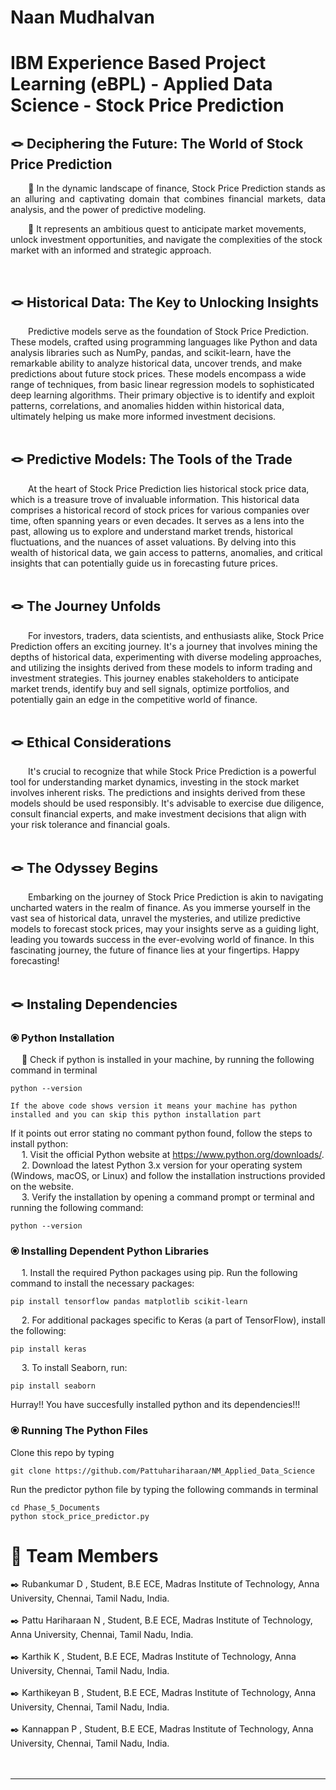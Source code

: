 
# Naan Mudhalvan 

# IBM Experience Based Project Learning (eBPL) - Applied Data Science - Stock Price Prediction

## 🪢 Deciphering the Future: The World of Stock Price Prediction  

<p  style="text-align: justify;">
  &emsp;&emsp;🔹 In the dynamic landscape of finance, Stock Price Prediction stands as an alluring and captivating domain that combines financial markets, data analysis, and the power of predictive modeling.</p><p>
  &emsp;&emsp;🔹  It represents an ambitious quest to anticipate market movements, unlock investment opportunities, and navigate the complexities of the stock market with an informed and strategic approach.
</p>
</br>

## 🪢 Historical Data: The Key to Unlocking Insights

<div>
  &emsp;&emsp;Predictive models serve as the foundation of Stock Price Prediction. These models, crafted using programming languages like Python and data analysis libraries such as NumPy, pandas, and scikit-learn, have the remarkable ability to analyze historical data, uncover trends, and make predictions about future stock prices. These models encompass a wide range of techniques, from basic linear regression models to sophisticated deep learning algorithms. Their primary objective is to identify and exploit patterns, correlations, and anomalies hidden within historical data, ultimately helping us make more informed investment decisions.
</div>

</br>

## 🪢 Predictive Models: The Tools of the Trade

<div>
  &emsp;&emsp;At the heart of Stock Price Prediction lies historical stock price data, which is a treasure trove of invaluable information. This historical data comprises a historical record of stock prices for various companies over time, often spanning years or even decades. It serves as a lens into the past, allowing us to explore and understand market trends, historical fluctuations, and the nuances of asset valuations. By delving into this wealth of historical data, we gain access to patterns, anomalies, and critical insights that can potentially guide us in forecasting future prices.
</div>

</br>


## 🪢 The Journey Unfolds

<div>
  &emsp;&emsp;For investors, traders, data scientists, and enthusiasts alike, Stock Price Prediction offers an exciting journey. It's a journey that involves mining the depths of historical data, experimenting with diverse modeling approaches, and utilizing the insights derived from these models to inform trading and investment strategies. This journey enables stakeholders to anticipate market trends, identify buy and sell signals, optimize portfolios, and potentially gain an edge in the competitive world of finance.
</div>

</br>

## 🪢 Ethical Considerations

<div>
  &emsp;&emsp;It's crucial to recognize that while Stock Price Prediction is a powerful tool for understanding market dynamics, investing in the stock market involves inherent risks. The predictions and insights derived from these models should be used responsibly. It's advisable to exercise due diligence, consult financial experts, and make investment decisions that align with your risk tolerance and financial goals.
</div>

</br>

## 🪢 The Odyssey Begins

<div>
  &emsp;&emsp;Embarking on the journey of Stock Price Prediction is akin to navigating uncharted waters in the realm of finance. As you immerse yourself in the vast sea of historical data, unravel the mysteries, and utilize predictive models to forecast stock prices, may your insights serve as a guiding light, leading you towards success in the ever-evolving world of finance. In this fascinating journey, the future of finance lies at your fingertips. Happy forecasting!
</div>

</br>

## 🪢 Instaling Dependencies

### ⦿ Python Installation

&emsp; 🔹 Check if python is installed in your machine, by running the following command in terminal

	python --version

 `If the above code shows version it means your machine has python installed and you can skip this python installation part`
 
 If it points out error stating no commant python found, follow the steps to install python: <br>
&emsp; 1. Visit the official Python website at https://www.python.org/downloads/. <br>
&emsp; 2. Download the latest Python 3.x version for your operating system (Windows, macOS, or Linux) and follow the installation instructions provided on the website. <br>
&emsp; 3. Verify the installation by opening a command prompt or terminal and running the following command: <br>

	python --version



### ⦿ Installing Dependent Python Libraries

&emsp; 1. Install the required Python packages using pip. Run the following command to install the necessary packages: <br>

	pip install tensorflow pandas matplotlib scikit-learn

&emsp; 2. For additional packages specific to Keras (a part of TensorFlow), install the following: <br>

	pip install keras

&emsp; 3. To install Seaborn, run:

	pip install seaborn

Hurray!! You have succesfully installed python and its dependencies!!!

### ⦿ Running The Python Files

Clone this repo by typing

	git clone https://github.com/Pattuhariharaan/NM_Applied_Data_Science

 Run the predictor python file by typing the following commands in terminal

 	cd Phase_5_Documents
  	python stock_price_predictor.py


   
 # 📜 Team Members
 
  ✒️ Rubankumar D , Student, B.E ECE, Madras Institute of Technology, Anna University, Chennai, Tamil Nadu, India. </br></br>
  ✒️ Pattu Hariharaan N , Student, B.E ECE, Madras Institute of Technology, Anna University, Chennai, Tamil Nadu, India. </br></br>
  ✒️ Karthik K , Student, B.E ECE, Madras Institute of Technology, Anna University, Chennai, Tamil Nadu, India. </br></br>
  ✒️ Karthikeyan B , Student, B.E ECE, Madras Institute of Technology, Anna University, Chennai, Tamil Nadu, India. </br></br>
  ✒️ Kannappan P , Student, B.E ECE, Madras Institute of Technology, Anna University, Chennai, Tamil Nadu, India. </br></br>
  </br>

 

---
